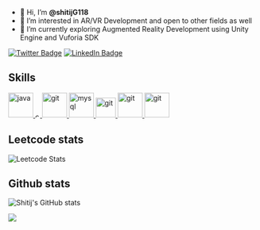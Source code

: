 - 👋 Hi, I’m <strong> @shitijG118 </strong>
- 👀 I’m interested in AR/VR Development and open to other fields as well
- 🌱 I’m currently exploring Augmented Reality Development using Unity Engine and Vuforia SDK

[![Twitter Badge](https://img.shields.io/badge/Twitter-Profile-informational?style=flat&logo=twitter&logoColor=white&color=1CA2F1)](https://x.com/shitij_gaur)
[![LinkedIn Badge](https://img.shields.io/badge/LinkedIn-Profile-informational?style=flat&logo=linkedin&logoColor=white&color=0D76A8)](https://www.linkedin.com/in/shitij-gaur18/)

## Skills

<a href="https://www.java.com/en/" target="_blank" rel="noreferrer"><img src="https://www.vectorlogo.zone/logos/java/java-icon.svg" alt="java" height="50"/> </a><a href="https://isocpp.org/" target="_blank" rel="noreferrer"><img src="https://upload.wikimedia.org/wikipedia/commons/1/18/ISO_C%2B%2B_Logo.svg" alt="c++" height="10"/> </a>
<a href="https://unity.com/" target="_blank" rel="noreferrer"> <img src="https://upload.wikimedia.org/wikipedia/commons/4/4f/Csharp_Logo.png" alt="git" width="50" height="50"/> </a> 
<a href="https://www.mysql.com/" target="_blank" rel="noreferrer"><img src="https://www.vectorlogo.zone/logos/mysql/mysql-ar21.svg" alt="mysql" height="50"/> </a>
<a href="https://git-scm.com/" target="_blank" rel="noreferrer"> <img src="https://www.vectorlogo.zone/logos/git-scm/git-scm-icon.svg" alt="git" width="40" height="40"/> </a> 
<a href="https://unity.com/" target="_blank" rel="noreferrer"> <img src="https://w7.pngwing.com/pngs/426/535/png-transparent-unity-new-logo-tech-companies-thumbnail.png" alt="git" width="50" height="50"/> </a> 
<a href="https://unity.com/" target="_blank" rel="noreferrer"> <img src="https://global.discourse-cdn.com/business7/uploads/vuforia/original/1X/1bd39d7b17a9c4e9732ca6675abe1036462a368a.png" alt="git" width="50" height="50"/> </a> 




## Leetcode stats

![Leetcode Stats](https://leetcard.jacoblin.cool/sgaur_18?theme=dark&font=Arial)


## Github stats


![Shitij's GitHub stats](https://github-readme-stats.vercel.app/api?username=shitijG118&show_icons=true&theme=radical)
 <br>
<div align="center"><img src="http://github-readme-streak-stats.herokuapp.com?user=shitijG118&theme=radical&background=000000" align="left" /></div> 
<br>
<!-- <div align="center">[![Top Langs](https://github-readme-stats.vercel.app/api/top-langs/?username=satyacasm&layout=compact&theme=vision-friendly-dark)](https://github.com/anuraghazra/github-readme-stats)</div>   -->

<br/>  
<!--
**shitijG118/shitijG118** is a ✨ _special_ ✨ repository because its `README.md` (this file) appears on your GitHub profile.

Here are some ideas to get you started:

- 🔭 I’m currently working on ...
- 🌱 I’m currently learning ...
- 👯 I’m looking to collaborate on ...
- 🤔 I’m looking for help with ...
- 💬 Ask me about ...
- 📫 How to reach me: ...
- 😄 Pronouns: ...
- ⚡ Fun fact: ...
-->
